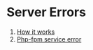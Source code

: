 # Server Errors

1. [How it works](./01-how-it-works.md)
2. [Php-fpm service error](./02-php-fpm-service-error.md)
